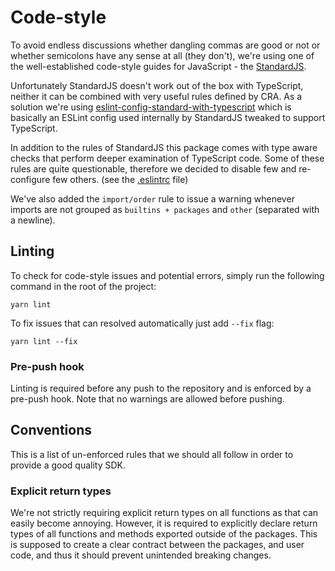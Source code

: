 # Code-style

To avoid endless discussions whether dangling commas are good or not
or whether semicolons have any sense at all (they don't),
we're using one of the well-established code-style guides
for JavaScript - the [StandardJS](https://standardjs.com).

Unfortunately StandardJS doesn't work out of the box with TypeScript,
neither it can be combined with very useful rules defined by CRA.
As a solution we're using [eslint-config-standard-with-typescript](https://github.com/standard/eslint-config-standard-with-typescript)
which is basically an ESLint config used internally by StandardJS
tweaked to support TypeScript.

In addition to the rules of StandardJS this package comes with
type aware checks that perform deeper examination of TypeScript code.
Some of these rules are quite questionable, therefore we decided to disable
few and re-configure few others. (see the [.eslintrc](../.eslintrc) file)

We've also added the `import/order` rule to issue a warning whenever
imports are not grouped as `builtins + packages` and `other`
(separated with a newline).

## Linting

To check for code-style issues and potential errors, simply run
the following command in the root of the project: 
```shell script
yarn lint
```

To fix issues that can resolved automatically just add `--fix` flag:
 ```shell script
yarn lint --fix
 ```

### Pre-push hook

Linting is required before any push to the repository and is enforced
by a pre-push hook. Note that no warnings are allowed before pushing. 

## Conventions

This is a list of un-enforced rules that we should all follow in order to
provide a good quality SDK.

### Explicit return types

We're not strictly requiring explicit return types on all functions
as that can easily become annoying. However, it is required to explicitly
declare return types of all functions and methods exported outside
of the packages. This is supposed to create a clear contract between the packages,
and user code, and thus it should prevent unintended breaking changes.

